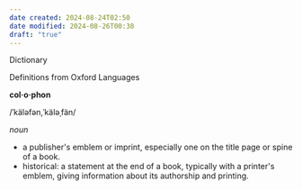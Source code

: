 ```yaml
---
date created: 2024-08-24T02:50
date modified: 2024-08-26T00:38
draft: "true"
---
```


Dictionary

Definitions from Oxford Languages

**col·o·phon**

/ˈkäləfən,ˈkäləˌfän/

*noun*

- a publisher's emblem or imprint, especially one on the title page or spine of a book.
- historical: a statement at the end of a book, typically with a printer's emblem, giving information about its authorship and printing.

